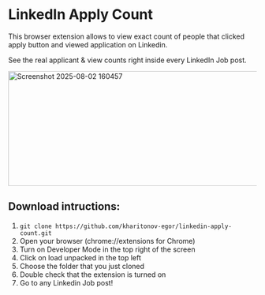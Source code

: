 # LinkedIn Apply Count

This browser extension allows to view exact count of people that clicked apply button and viewed application on Linkedin. 

See the real applicant & view counts right inside every LinkedIn Job post.

<img width="578" height="233" alt="Screenshot 2025-08-02 160457" src="https://github.com/user-attachments/assets/9f57eaa2-3556-4c63-b0d0-ffa1286494e5" />

## Download intructions:

1. `git clone https://github.com/kharitonov-egor/linkedin-apply-count.git`
2. Open your browser (chrome://extensions for Chrome)
3. Turn on Developer Mode in the top right of the screen
4. Click on load unpacked in the top left
5. Choose the folder that you just cloned
6. Double check that the extension is turned on
7. Go to any Linkedin Job post!
